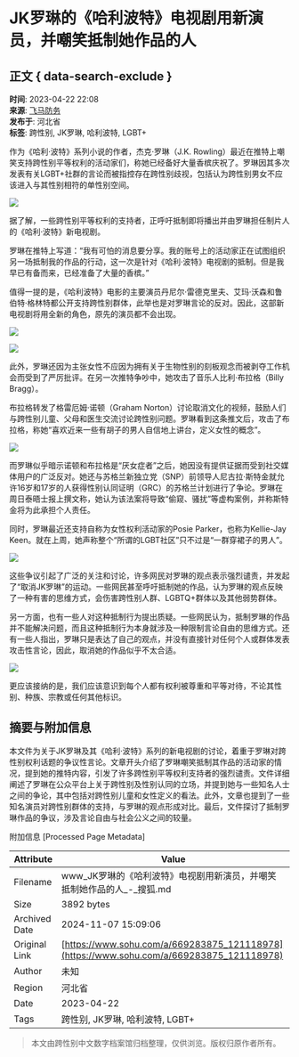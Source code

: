# JK罗琳的《哈利波特》电视剧用新演员，并嘲笑抵制她作品的人

## 正文 { data-search-exclude }


**时间**: 2023-04-22 22:08  
**来源**: [飞马防务](http://www.toutiao.com/item/7224874492886286908)  
**发布于**: 河北省  
**标签**: 跨性别, JK罗琳, 哈利波特, LGBT+  

作为《哈利·波特》系列小说的作者，杰克·罗琳（J.K. Rowling）最近在推特上嘲笑支持跨性别平等权利的活动家们，称她已经备好大量香槟庆祝了。罗琳因其多次发表有关LGBT+社群的言论而被指控存在跨性别歧视，包括认为跨性别男女不应该进入与其性别相符的单性别空间。

![](https://p6.itc.cn/q_70/images03/20230422/6a100efb98d04b2ea209a2076219c93d.jpeg)

据了解，一些跨性别平等权利的支持者，正呼吁抵制即将播出并由罗琳担任制片人的《哈利·波特》新电视剧。

罗琳在推特上写道：“我有可怕的消息要分享。我的账号上的活动家正在试图组织另一场抵制我的作品的行动，这一次是针对《哈利·波特》电视剧的抵制。但是我早已有备而来，已经准备了大量的香槟。”

值得一提的是，《哈利波特》电影的主要演员丹尼尔·雷德克里夫、艾玛·沃森和鲁伯特·格林特都公开支持跨性别群体，此举也是对罗琳言论的反对。因此，这部新电视剧将用全新的角色，原先的演员都不会出现。

![](https://p3.itc.cn/q_70/images03/20230422/57d122f403a740618f98d7605bfbd505.jpeg)

![](https://p2.itc.cn/q_70/images03/20230422/e47600c1108c4fd49deaac0a4a87b864.jpeg)

此外，罗琳还因为主张女性不应因为拥有关于生物性别的刻板观念而被剥夺工作机会而受到了严厉批评。在另一次推特争吵中，她攻击了音乐人比利·布拉格（Billy Bragg）。

布拉格转发了格雷厄姆·诺顿（Graham Norton）讨论取消文化的视频，鼓励人们与跨性别儿童、父母和医生交流讨论跨性别问题。罗琳看到这条推文后，攻击了布拉格，称她“喜欢近来一些有胡子的男人自信地上讲台，定义女性的概念”。

![](https://p3.itc.cn/q_70/images03/20230422/31f599d5bc10427fb26ca16f186bd32a.jpeg)

而罗琳似乎暗示诺顿和布拉格是“厌女症者”之后，她因没有提供证据而受到社交媒体用户的广泛反对。她还与苏格兰新独立党（SNP）前领导人尼古拉·斯特金就允许16岁和17岁的人获得性别认同证明（GRC）的苏格兰计划进行了争论。罗琳在周日泰晤士报上撰文称，她认为该法案将导致“偷窥、骚扰”等虚构案例，并称斯特金将为此承担个人责任。

同时，罗琳最近还支持自称为女性权利活动家的Posie Parker，也称为Kellie-Jay Keen。就在上周，她声称整个“所谓的LGBT社区”只不过是“一群穿裙子的男人”。

![](https://p9.itc.cn/q_70/images03/20230422/ffa12a010f794194b31c20ce8b1ae0a1.jpeg)

这些争议引起了广泛的关注和讨论，许多网民对罗琳的观点表示强烈谴责，并发起了“取消JK罗琳”的运动。一些网民甚至呼吁抵制她的作品，认为罗琳的观点反映了一种有害的思维方式，会伤害跨性别人群、LGBTQ+群体以及其他弱势群体。

另一方面，也有一些人对这种抵制行为提出质疑。一些网民认为，抵制罗琳的作品并不能解决问题，而且这种抵制行为本身就涉及一种限制言论自由的思维方式。还有一些人指出，罗琳只是表达了自己的观点，并没有直接针对任何个人或群体发表攻击性言论，因此，取消她的作品似乎不太合适。

![](https://p4.itc.cn/q_70/images03/20230422/16f25b435a314d5e9cf41e845352b42e.jpeg)

更应该接纳的是，我们应该意识到每个人都有权利被尊重和平等对待，不论其性别、种族、宗教或任何其他标识。

## 摘要与附加信息

<!-- tcd_abstract -->
本文件为关于JK罗琳及其《哈利·波特》系列的新电视剧的讨论，着重于罗琳对跨性别权利话题的争议性言论。文章开头介绍了罗琳嘲笑抵制其作品的活动家的情况，提到她的推特内容，引发了许多跨性别平等权利支持者的强烈谴责。文件详细阐述了罗琳在公众平台上关于跨性别及性别认同的立场，并提到她与一些知名人士之间的争论，其中包括对跨性别儿童和女性定义的看法。此外，文章也提到了一些知名演员对跨性别群体的支持，与罗琳的观点形成对比。最后，文件探讨了抵制罗琳作品的争议，涉及言论自由与社会公义之间的较量。
<!-- tcd_abstract_end -->

附加信息 [Processed Page Metadata]

| Attribute       | Value                                  |
|-----------------|----------------------------------------|
| Filename        | www_JK罗琳的《哈利波特》电视剧用新演员，并嘲笑抵制她作品的人_-_搜狐.md                             |
| Size            | 3892 bytes                           |
| Archived Date   | 2024-11-07 15:09:06                             |
| Original Link   | [https://www.sohu.com/a/669283875_121118978](https://www.sohu.com/a/669283875_121118978)                       |
| Author          | 未知                               |
| Region          | 河北省                               |
| Date            | 2023-04-22                                 |
| Tags            | 跨性别, JK罗琳, 哈利波特, LGBT+                                 |
>
> 本文由跨性别中文数字档案馆归档整理，仅供浏览。版权归原作者所有。
>